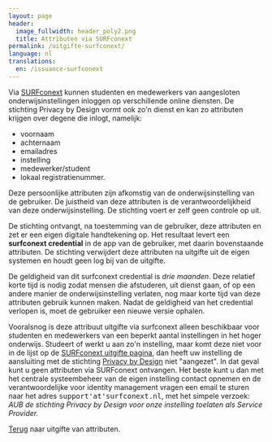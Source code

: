 ```yaml
---
layout: page
header:
  image_fullwidth: header_poly2.png
  title: Attributen via SURFconext
permalink: /uitgifte-surfconext/
language: nl
translations:
  en: /issuance-surfconext
---
```


Via [SURFconext](https://www.surfconext.nl) kunnen studenten en
medewerkers van aangesloten onderwijsinstellingen inloggen op
verschillende online diensten. De stichting Privacy by Design vormt
ook zo'n dienst en kan zo attributen krijgen over degene die inlogt,
namelijk:

 * voornaam
 * achternaam
 * emailadres
 * instelling
 * medewerker/student
 * lokaal registratienummer.

Deze persoonlijke attributen zijn afkomstig van de onderwijsinstelling
van de gebruiker. De juistheid van deze attributen is de
verantwoordelijkheid van deze onderwijsinstelling. De stichting voert
er zelf geen controle op uit.

De stichting ontvangt, na toestemming van de gebruiker, deze
attributen en zet er een eigen digitale handtekening op. Het resultaat
levert een **surfconext credential** in de app van de gebruiker, met
daarin bovenstaande attributen. De stichting verwijdert deze
attributen na uitgifte uit de eigen systemen en houdt geen log bij van
de uitgifte.

De geldigheid van dit surfconext credential is *drie maanden*. Deze
relatief korte tijd is nodig zodat mensen die afstuderen, uit dienst
gaan, of op een andere manier de onderwijsinstelling verlaten, nog
maar korte tijd van deze attributen gebruik kunnen maken. Nadat de
geldigheid van het credential verlopen is, moet de gebruiker een
nieuwe versie ophalen.

Vooralsnog is deze attribuut uitgifte via surfconext alleen
beschikbaar voor studenten en medewerkers van een beperkt aantal
instellingen in het hoger onderwijs.  Studeert of werkt u aan zo'n
instelling, maar komt deze niet voor in de lijst op de <a
href="/uitgifte/surfnet?action=login">SURFconext
uitgifte pagina</a>, dan heeft uw instelling de aansluiting met de
stichting <a href="https://privacybydesign.foundation/">Privacy by
Design</a> niet "aangezet". In dat geval kunt u geen attributen via
SURFconext ontvangen. Het beste kunt u dan met het centrale
systeembeheer van de eigen instelling contact opnemen en de
verantwoordelijke voor identity management vragen een email te sturen
naar het adres <tt>support'at'surfconext.nl</tt>, met het simpele
verzoek: <em>AUB de stichting Privacy by Design voor onze instelling
toelaten als Service Provider.</em>

[Terug](/uitgifte) naar uitgifte van attributen.
